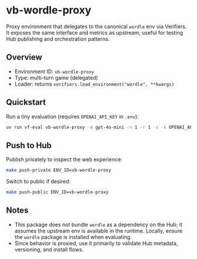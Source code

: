 # vb-wordle-proxy

Proxy environment that delegates to the canonical `wordle` env via Verifiers. It exposes the same interface and metrics as upstream; useful for testing Hub publishing and orchestration patterns.

## Overview
- Environment ID: `vb-wordle-proxy`
- Type: multi-turn game (delegated)
- Loader: returns `verifiers.load_environment("wordle", **kwargs)`

## Quickstart
Run a tiny evaluation (requires `OPENAI_API_KEY` in `.env`):

```bash
uv run vf-eval vb-wordle-proxy -m gpt-4o-mini -n 1 -r 1 -s -k OPENAI_API_KEY
```

## Push to Hub
Publish privately to inspect the web experience:

```bash
make push-private ENV_ID=vb-wordle-proxy
```

Switch to public if desired:

```bash
make push-public ENV_ID=vb-wordle-proxy
```

## Notes
- This package does not bundle `wordle` as a dependency on the Hub; it assumes the upstream env is available in the runtime. Locally, ensure the `wordle` package is installed when evaluating.
- Since behavior is proxied, use it primarily to validate Hub metadata, versioning, and install flows.
